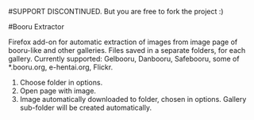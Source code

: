 #SUPPORT DISCONTINUED.
But you are free to fork the project :)

#Booru Extractor

Firefox add-on for automatic extraction of images from image page of booru-like and other galleries. Files saved in a separate folders, for each gallery. 
Currently supported: Gelbooru, Danbooru, Safebooru, some of *.booru.org, e-hentai.org, Flickr.

1. Choose folder in options.
2. Open page with image.
3. Image automatically downloaded to folder, chosen in options. Gallery sub-folder will be created automatically.
